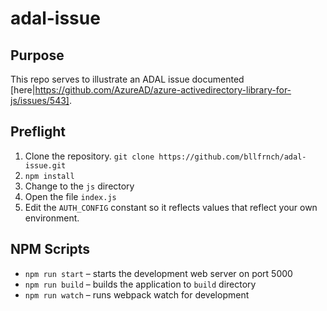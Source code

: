 adal-issue
==========

## Purpose
This repo serves to illustrate an ADAL issue documented [here|https://github.com/AzureAD/azure-activedirectory-library-for-js/issues/543].

## Preflight
1. Clone the repository. `git clone https://github.com/bllfrnch/adal-issue.git`
2. `npm install`
3. Change to the `js` directory
4. Open the file  `index.js`
5. Edit the `AUTH_CONFIG` constant so it reflects values that reflect your own environment.

## NPM Scripts
* `npm run start` – starts the development web server on port 5000
* `npm run build` – builds the application to `build` directory
* `npm run watch` – runs webpack watch for development
